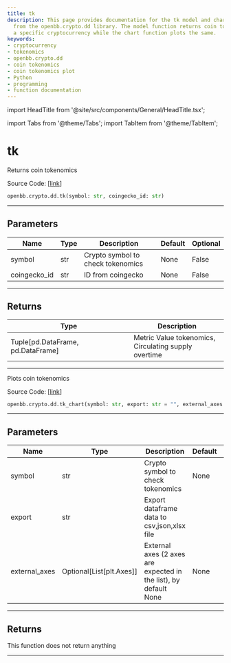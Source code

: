 ```yaml
---
title: tk
description: This page provides documentation for the tk model and chart functions
  from the openbb.crypto.dd library. The model function returns coin tokenomics for
  a specific cryptocurrency while the chart function plots the same.
keywords:
- cryptocurrency
- tokenomics
- openbb.crypto.dd
- coin tokenomics
- coin tokenomics plot
- Python
- programming
- function documentation
---
```


import HeadTitle from '@site/src/components/General/HeadTitle.tsx';

<HeadTitle title="tk - Dd - Crypto - Reference | OpenBB SDK Docs" />

import Tabs from '@theme/Tabs';
import TabItem from '@theme/TabItem';

# tk

<Tabs>
<TabItem value="model" label="Model" default>

Returns coin tokenomics

Source Code: [[link](https://github.com/OpenBB-finance/OpenBBTerminal/tree/main/openbb_terminal/cryptocurrency/due_diligence/messari_model.py#L283)]

```python
openbb.crypto.dd.tk(symbol: str, coingecko_id: str)
```

---

## Parameters

| Name | Type | Description | Default | Optional |
| ---- | ---- | ----------- | ------- | -------- |
| symbol | str | Crypto symbol to check tokenomics | None | False |
| coingecko_id | str | ID from coingecko | None | False |


---

## Returns

| Type | Description |
| ---- | ----------- |
| Tuple[pd.DataFrame, pd.DataFrame] | Metric Value tokenomics,<br/>Circulating supply overtime |
---

</TabItem>
<TabItem value="view" label="Chart">

Plots coin tokenomics

Source Code: [[link](https://github.com/OpenBB-finance/OpenBBTerminal/tree/main/openbb_terminal/cryptocurrency/due_diligence/messari_view.py#L386)]

```python
openbb.crypto.dd.tk_chart(symbol: str, export: str = "", external_axes: Optional[List[matplotlib.axes._axes.Axes]] = None)
```

---

## Parameters

| Name | Type | Description | Default | Optional |
| ---- | ---- | ----------- | ------- | -------- |
| symbol | str | Crypto symbol to check tokenomics | None | False |
| export | str | Export dataframe data to csv,json,xlsx file |  | True |
| external_axes | Optional[List[plt.Axes]] | External axes (2 axes are expected in the list), by default None | None | True |


---

## Returns

This function does not return anything

---

</TabItem>
</Tabs>
